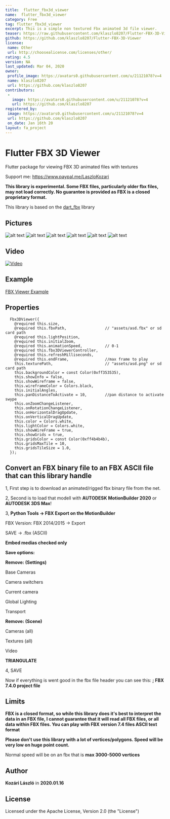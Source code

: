 ```yaml
---
title:  flutter_fbx3d_viewer
name:  flutter_fbx3d_viewer
category: Free
tag: flutter_fbx3d_viewer
excerpt: This is a simple non textured Fbx animated 3d file viewer.
teaser: https://raw.githubusercontent.com/klaszlo8207/Flutter-FBX-3D-Viewer/master/pix/gif.gif
github: https://github.com/klaszlo8207/Flutter-FBX-3D-Viewer
license:
 name: Other
 url: http://choosealicense.com/licenses/other/
rating: 4.5
version: NA
last_updated: Mar 04, 2020
owner:
 profile_image: https://avatars0.githubusercontent.com/u/21121078?v=4
 name: klaszlo8207
 url: https://github.com/klaszlo8207
contributors:
 -
   image: https://avatars0.githubusercontent.com/u/21121078?v=4
   url: https://github.com/klaszlo8207
registered_by:
 image: https://avatars0.githubusercontent.com/u/21121078?v=4
 url: https://github.com/klaszlo8207
 on_date: Jan 16th 20
layout: fa_project
---
```

# Flutter FBX 3D Viewer

Flutter package for viewing FBX 3D animated files with textures

Support me: https://www.paypal.me/LaszloKozari

**This library is experimental. Some FBX files, particularly older fbx files, may not load correctly. No guarantee is provided as FBX is a closed proprietary format.**

This library is based on the [dart_fbx](https://github.com/brendan-duncan/dart_fbx) library

## Pictures

![alt text](https://raw.githubusercontent.com/klaszlo8207/Flutter-FBX-3D-Viewer/master/pix/pic1.jpg)
![alt text](https://raw.githubusercontent.com/klaszlo8207/Flutter-FBX-3D-Viewer/master/pix/pic2.jpg)
![alt text](https://raw.githubusercontent.com/klaszlo8207/Flutter-FBX-3D-Viewer/master/pix/pic3.jpg)
![alt text](https://raw.githubusercontent.com/klaszlo8207/Flutter-FBX-3D-Viewer/master/pix/pic4.jpg)
![alt text](https://raw.githubusercontent.com/klaszlo8207/Flutter-FBX-3D-Viewer/master/pix/pic5.jpg)
![alt text](https://raw.githubusercontent.com/klaszlo8207/Flutter-FBX-3D-Viewer/master/pix/pic6.jpg)

## Video

[![Video](http://img.youtube.com/vi/hTnkwEGFu9k/0.jpg)](https://www.youtube.com/watch?v=hTnkwEGFu9k)


## Example
  
[FBX Viewer Example](https://github.com/klaszlo8207/Flutter-FBX-3D-Viewer/blob/master/example/example_app.dart)

## Properties
```
  Fbx3DViewer({
    @required this.size,
    @required this.fbxPath,                 // "assets/asd.fbx" or sd card path
    @required this.lightPosition,
    @required this.initialZoom,
    @required this.animationSpeed,          // 0-1
    @required this.fbx3DViewerController,
    @required this.refreshMilliseconds,
    @required this.endFrame,                //max frame to play
    this.texturePath,                       // "assets/asd.png" or sd card path
    this.backgroundColor = const Color(0xff353535),
    this.showInfo = false,
    this.showWireframe = false,
    this.wireframeColor = Colors.black,
    this.initialAngles,
    this.panDistanceToActivate = 10,        //pan distance to activate swype
    this.onZoomChangeListener,
    this.onRotationChangeListener,
    this.onHorizontalDragUpdate,
    this.onVerticalDragUpdate,
    this.color = Colors.white,
    this.lightColor = Colors.white,
    this.showWireFrame = true,
    this.showGrids = true,
    this.gridsColor = const Color(0xff4b4b4b),
    this.gridsMaxTile = 10,
    this.gridsTileSize = 1.0,
  });
```

## Convert an FBX binary file to an FBX ASCII file that can this library handle

1, First step is to download an animated/rigged fbx binary file from the net.

2, Second is to load that modell with **AUTODESK MotionBuilder 2020** or **AUTODESK 3DS Max**!

3, 
**Python Tools -> FBX Export on the MotionBuilder**

FBX Version: FBX 2014/2015 -> Export

SAVE -> .fbx (ASCII)

**Embed medias checked only**

**Save options:**

**Remove: (Settings)**

Base Cameras

Camera switchers

Current camera

Global Lighting

Transport

**Remove: (Scene)**

Cameras (all)

Textures (all)

Video

**TRIANGULATE**

4, SAVE

Now if everything is went good in the fbx file header you can see this: **; FBX 7.4.0 project file**

## Limits

**FBX is a closed format, so while this library does it's best to interpret the data in an FBX file, I cannot guarantee that it will read all FBX files, or all data within FBX files. You can play with FBX version 7.4 files ASCII text format**

**Please don't use this library with a lot of vertices/polygons. Speed will be very low on huge point count.**

Normal speed will be on an fbx that is **max 3000-5000 vertices**

## Author

**Kozári László** in **2020.01.16**

## License

Licensed under the Apache License, Version 2.0 (the "License")

